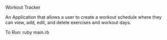 Workout Tracker

An Application that allows a user to create a workout schedule where they can view, add, edit, and delete exercises and workout days.

To Run: 
ruby main.rb
